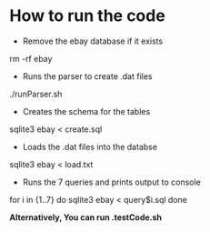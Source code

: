 # How to run the code 

- Remove the ebay database if it exists  

rm -rf ebay

-  Runs the parser to create .dat files  

./runParser.sh 

-  Creates the schema for the tables  

sqlite3 ebay < create.sql 

-  Loads the .dat files into the databse  

sqlite3 ebay < load.txt 

-  Runs the 7 queries and prints output to console  

for i in {1..7}
    do 
        sqlite3 ebay < query$i.sql
    done 

**Alternatively, You can run .testCode.sh** 